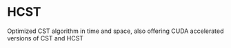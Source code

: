 # HCST
Optimized CST algorithm in time and space, also offering CUDA accelerated versions of CST and HCST
